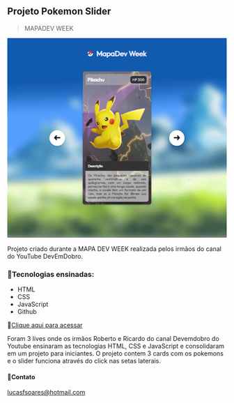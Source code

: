 ## Projeto Pokemon Slider

>MAPADEV WEEK

![Preview](./src/.github/PokemonPagePreview.png)

Projeto criado durante a MAPA DEV WEEK realizada pelos irmãos do canal do YouTube DevEmDobro.

### 🦾Tecnologias ensinadas:
- HTML
- CSS
- JavaScript
- Github

🔗[Clique aqui para acessar](https://lucasfnandos.github.io/projeto-pokemon-slider-mapadev-week)

Foram 3 lives onde os irmãos Roberto e Ricardo do canal Devemdobro do Youtube ensinaram as tecnologias HTML, CSS e JavaScript e consolidaram em um projeto para iniciantes. O projeto contem 3 cards com os pokemons e o slider funciona através do click nas setas laterais.

#### 📧Contato

lucasfsoares@hotmail.com

